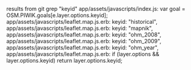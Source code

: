 results from git grep "keyid"
app/assets/javascripts/index.js:        var goal = OSM.PIWIK.goals[e.layer.options.keyid];
app/assets/javascripts/leaflet.map.js.erb:        keyid: "historical",
app/assets/javascripts/leaflet.map.js.erb:        keyid: "mapnik",
app/assets/javascripts/leaflet.map.js.erb:        keyid: "ohm_2008",
app/assets/javascripts/leaflet.map.js.erb:        keyid: "ohm_2009",
app/assets/javascripts/leaflet.map.js.erb:        keyid: "ohm_year",
app/assets/javascripts/leaflet.map.js.erb:      if (layer.options && layer.options.keyid) return layer.options.keyid;

